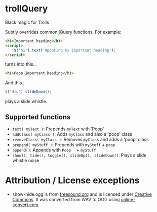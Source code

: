 # trollQuery

Black magic for Trolls

Subtly overrides common jQuery functions.
For example:

```html
<h1>Important heading</h1>
<script>
    $('h1').text('Updating my important heading');
</script>
```

turns into this...

```html
<h1>Poop Important heading</h1>
```

And this...

```js
$('div').slideDown();
```

plays a slide whistle.

## Supported functions

- `text( myText )`: Prepends `myText` with 'Poop'
- `addClass( myClass )`: Adds `myClass` and also a 'poop' class
- `removeClass( myClass )`: Removes `myClass` and adds a 'poop' class
- `prepend( myStuff )`: Prepends with `myStuff` + ` poop `
- `append()`: Appends with `Poop  ` + `myStuff`
- `show(), hide(), toggle(), slideUp(), slideDown()`: Plays a slide whistle noise

# Attribution / License exceptions

- show-hide.ogg is from [freesound.org](https://www.freesound.org/people/joedeshon/sounds/79677/) and is licensed under [Creative Commons](http://creativecommons.org/licenses/by/3.0/). It was converted from WAV to OGG using [online-convert.com](http://www.online-convert.com/result/c8a68b8c70cf35519c2d61d5b61d3cac).
